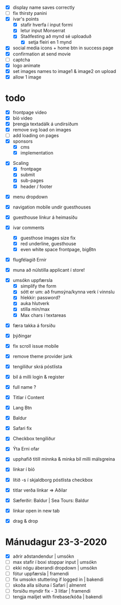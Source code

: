 - [x] display name saves correctly
- [ ] fix thirsty panini
- [x] ívar's points
  - [x] stafir hverfa í input formi
  - [x] letur input Monserrat
  - [x] Staðfesting að mynd sé uploaduð
    - [x] setja fleiri en 1 mynd
- [x] social media icons + home btn in success page
- [x] confirmation at send movie
- [ ] captcha
- [x] logo animate
- [x] set images names to image1 & image2 on upload
- [x] allow 1 image

# todo

- [x] frontpage video
- [x] bíó video
- [x] þrengja textadálk á undirsíðum
- [x] remove svg load on images
- [ ] add loading on pages
- [x] sponsors
  - [x] cms
  - [x] implementation

* [x] Scaling
  - [x] frontpage
  - [x] submit
  - [x] sub-pages
  - [x] header / footer

- [x] menu dropdown
- [x] navigation mobile undir guesthouses
- [x] guesthouse línkur á heimasíðu

- [x] ívar comments

  - [x] guesthose images size fix
  - [x] red underline, guesthouse
  - [x] even white space frontpage, bigBtn

- [x] flugfélagið Ernir

- [x] muna að núlstilla applicant í store!

* [x] umsókn uppfærsla
  - [x] simplify the form
  * [x] sótt er um: að frumsýna/kynna verk í vinnslu
  * [x] hlekkir: password?
  * [x] auka hlutverk
  * [x] stilla min/max
  * [x] Max chars í textareas

- [x] færa takka á forsíðu
- [x] þýðingar
- [x] fix scroll issue mobile
- [x] remove theme provider junk
- [x] tengiliður skrá póstlista
- [x] bil á milli login & register
- [x] full name ?
- [x] Titlar í Content
- [x] Lang Btn
- [x] Baldur
- [x] Safari fix
- [x] Checkbox tengiliður
- [x] Ýta Erni ofar

- [x] upphafið titill minnka & minka bil milli málsgreina
- [x] línkar í bíó
- [x] lítið -s í skjaldborg póstlista checkbox
- [x] titlar verða línkar => Aðilar
- [x] Sæferðir: Baldur | Sea Tours: Baldur
- [x] línkar open in new tab
- [x] drag & drop

# Mánudagur 23-3-2020

- [x] aðrir aðstandendur | umsókn
- [ ] max stafir í boxi stoppar input | umsókn
- [ ] ekki nógu áberandi dropdown | umsókn
- [ ] fótur uppfærsla | framendi
- [ ] fix umsokn stuttering if logged in | bakendi
- [ ] skoða alla síðuna í Safari | almennt
- [ ] forsíðu myndir fix - 3 litlar | framendi
- [ ] tengja mailjet with firebase/kóða | bakendi
